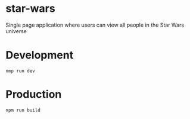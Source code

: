 # star-wars
Single page application where users can view all people in the Star Wars universe

# Development
```
nmp run dev
```

# Production
```
npm run build
```
